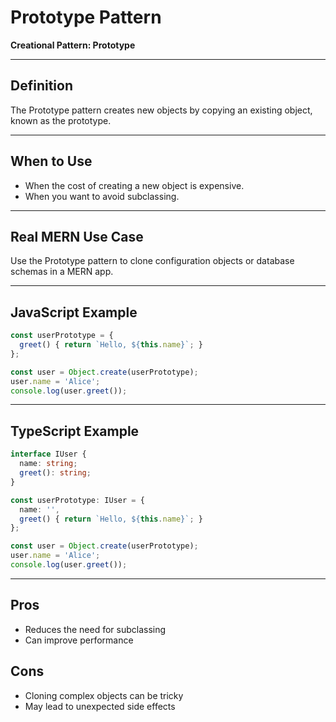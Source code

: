 # Prototype Pattern

**Creational Pattern: Prototype**

---

## Definition
The Prototype pattern creates new objects by copying an existing object, known as the prototype.

---

## When to Use
- When the cost of creating a new object is expensive.
- When you want to avoid subclassing.

---

## Real MERN Use Case
Use the Prototype pattern to clone configuration objects or database schemas in a MERN app.

---

## JavaScript Example
```js
const userPrototype = {
  greet() { return `Hello, ${this.name}`; }
};

const user = Object.create(userPrototype);
user.name = 'Alice';
console.log(user.greet());
```

---

## TypeScript Example
```ts
interface IUser {
  name: string;
  greet(): string;
}

const userPrototype: IUser = {
  name: '',
  greet() { return `Hello, ${this.name}`; }
};

const user = Object.create(userPrototype);
user.name = 'Alice';
console.log(user.greet());
```

---

## Pros
- Reduces the need for subclassing
- Can improve performance

## Cons
- Cloning complex objects can be tricky
- May lead to unexpected side effects